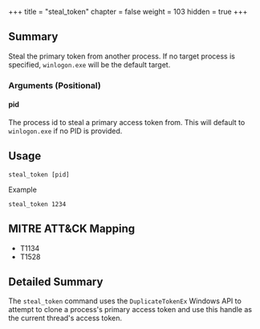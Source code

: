 +++
title = "steal_token"
chapter = false
weight = 103
hidden = true
+++

## Summary
Steal the primary token from another process. If no target process is specified, `winlogon.exe` will be the default target.

### Arguments (Positional)
#### pid
The process id to steal a primary access token from. This will default to `winlogon.exe` if no PID is provided. 

## Usage
```
steal_token [pid]
```
Example
```
steal_token 1234
```


## MITRE ATT&CK Mapping

- T1134
- T1528

## Detailed Summary
The `steal_token` command uses the `DuplicateTokenEx` Windows API to attempt to clone a process's primary access token and use this handle as the current thread's access token.
